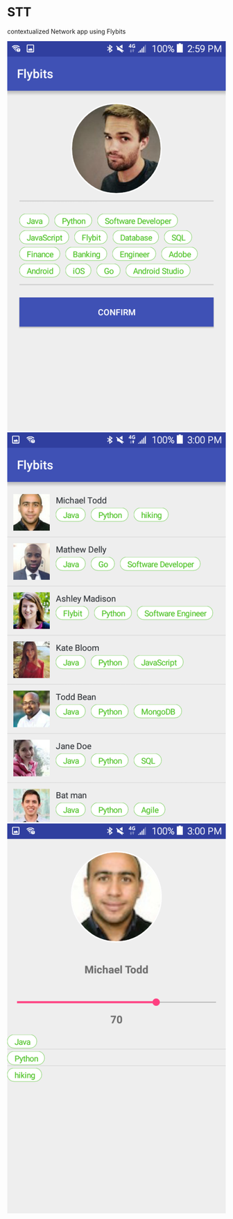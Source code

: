 # STT

contextualized Network app using Flybits  

![PrioriTime](/screenshots/1.png?raw=true)
![PrioriTime](/screenshots/2.png?raw=true)
![PrioriTime](/screenshots/3.png?raw=true)

